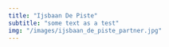```yaml
---
title: "Ijsbaan De Piste"
subtitle: "some text as a test"
img: "/images/ijsbaan_de_piste_partner.jpg"
---
```

